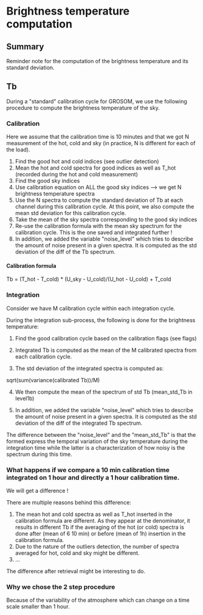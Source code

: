 # Brightness temperature computation

## Summary
Reminder note for the computation of the brightness temperature and its standard deviation.

## Tb
During a "standard" calibration cycle for GROSOM, we use the following procedure to compute the brightness temperature of the sky.

### Calibration

Here we assume that the calibration time is 10 minutes and that we got N measurement of the hot, cold and sky (in practice, N is different for each of the load).

1. Find the good hot and cold indices (see outlier detection)
2. Mean the hot and cold spectra for good indices as well as T_hot (recorded during the hot and cold measurement)
3. Find the good sky indices
4. Use calibration equation on ALL the good sky indices --> we get N brightness temperature spectra
5. Use the N spectra to compute the standard deviation of Tb at each channel during this calibration cycle. At this point, we also compute the mean std deviation for this calibration cycle.
6. Take the mean of the sky spectra corresponding to the good sky indices
7. Re-use the calibration formula with the mean sky spectrum for the calibration cycle. This is the one saved and integrated further !
8. In addition, we added the variable "noise_level" which tries to describe the amount of noise present in a given spectra. It is computed as the std deviation of the diff of the Tb spectrum. 

#### Calibration formula

Tb =  (T_hot - T_cold) * (U_sky - U_cold)/(U_hot - U_cold) + T_cold

### Integration

Consider we have M calibration cycle within each integration cycle.

During the integration sub-process, the following is done for the brightness temperature:

1. Find the good calibration cycle based on the calibration flags (see flags)

2. Integrated Tb is computed as the mean of the M calibrated spectra from each calibration cycle.

3. The std deviation of the integrated spectra is computed as:

sqrt(sum(variance(calibrated Tb))/M)

4. We then compute the mean of the spectrum of std Tb (mean_std_Tb in level1b)

5. In addition, we added the variable "noise_level" which tries to describe the amount of noise present in a given spectra. It is computed as the std deviation of the diff of the integrated Tb spectrum. 

The difference between the "noise_level" and the "mean_std_Tb" is that the formed express the temporal variation of the sky temperature during the integration time while the latter is a characterization of how noisy is the spectrum during this time.


### What happens if we compare a 10 min calibration time integrated on 1 hour and directly a 1 hour calibration time. 

We will get a difference !

There are multiple reasons behind this difference:
1. The mean hot and cold spectra as well as T_hot inserted in the calibration formula are different. As they appear at the denominator, it results in different Tb if the averaging of the hot (or cold) spectra is done after (mean of 6 10 min) or before (mean of 1h) insertion in the calibration formula.
2. Due to the nature of the outliers detection, the number of spectra averaged for hot, cold and sky might be different.
3. ...

The difference after retrieval might be interesting to do.

### Why we chose the 2 step procedure
Because of the variability of the atmosphere which can change on a time scale smaller than 1 hour. 